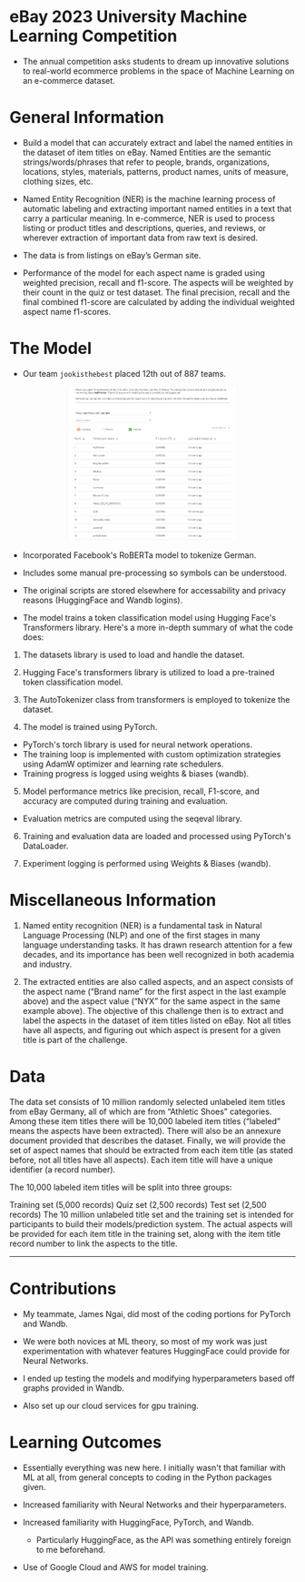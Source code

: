 # eBay 2023 University Machine Learning Competition

- The annual competition asks students to dream up innovative solutions to real-world ecommerce problems in the space of Machine Learning on an e-commerce dataset.

# General Information

- Build a model that can accurately extract and label the named entities in the dataset of item titles on eBay. Named Entities are the semantic strings/words/phrases that refer to people, brands, organizations, locations, styles, materials, patterns, product names, units of measure, clothing sizes, etc.

- Named Entity Recognition (NER) is the machine learning process of automatic labeling and extracting important named entities in a text that carry a particular meaning. In e-commerce, NER is used to process listing or product titles and descriptions, queries, and reviews, or wherever extraction of important data from raw text is desired.

- The data is from listings on eBay’s German site.

- Performance of the model for each aspect name is graded using weighted precision, recall and f1-score. The aspects will be weighted by their count in the quiz or test dataset. The final precision, recall and the final combined f1-score are calculated by adding the individual weighted aspect name f1-scores.

# The Model

- Our team `jookisthebest` placed 12th out of 887 teams.

<p align="center">
<img src="./img/rankings.png" width="300"/>
</p>

- Incorporated Facebook's RoBERTa model to tokenize German.

- Includes some manual pre-processing so symbols can be understood.

- The original scripts are stored elsewhere for accessability and privacy reasons (HuggingFace and Wandb logins).

- The model trains a token classification model using Hugging Face's Transformers library. Here's a more in-depth summary of what the code does:

1. The datasets library is used to load and handle the dataset.

2. Hugging Face's transformers library is utilized to load a pre-trained token classification model.

3. The AutoTokenizer class from transformers is employed to tokenize the dataset.

4. The model is trained using PyTorch.
  - PyTorch's torch library is used for neural network operations.
  - The training loop is implemented with custom optimization strategies using AdamW optimizer and learning rate schedulers.
  - Training progress is logged using weights & biases (wandb).

5. Model performance metrics like precision, recall, F1-score, and accuracy are computed during training and evaluation.
  - Evaluation metrics are computed using the seqeval library.

6. Training and evaluation data are loaded and processed using PyTorch's DataLoader.

7. Experiment logging is performed using Weights & Biases (wandb).

# Miscellaneous Information

1. Named entity recognition (NER) is a fundamental task in Natural Language Processing (NLP) and one of the first stages in many language understanding tasks. It has drawn research attention for a few decades, and its importance has been well recognized in both academia and industry.

3. The extracted entities are also called aspects, and an aspect consists of the aspect name (“Brand name” for the first aspect in the last example above) and the aspect value (“NYX” for the same aspect in the same example above). The objective of this challenge then is to extract and label the aspects in the dataset of item titles listed on eBay. Not all titles have all aspects, and figuring out which aspect is present for a given title is part of the challenge.

# Data

The data set consists of 10 million randomly selected unlabeled item titles from eBay Germany, all of which are from “Athletic Shoes” categories. Among these item titles there will be 10,000 labeled item titles (“labeled” means the aspects have been extracted). There will also be an annexure document provided that describes the dataset. Finally, we will provide the set of aspect names that should be extracted from each item title (as stated before, not all titles have all aspects). Each item title will have a unique identifier (a record number).

The 10,000 labeled item titles will be split into three groups:

Training set (5,000 records)
Quiz set (2,500 records)
Test set (2,500 records)
The 10 million unlabeled title set and the training set is intended for participants to build their models/prediction system. The actual aspects will be provided for each item title in the training set, along with the item title record number to link the aspects to the title.

---

# Contributions

- My teammate, James Ngai, did most of the coding portions for PyTorch and Wandb.

- We were both novices at ML theory, so most of my work was just experimentation with whatever features HuggingFace could provide for Neural Networks.

- I ended up testing the models and modifying hyperparameters based off graphs provided in Wandb.

- Also set up our cloud services for gpu training.

# Learning Outcomes

- Essentially everything was new here. I initially wasn't that familiar with ML at all, from general concepts to coding in the Python packages given.

- Increased familiarity with Neural Networks and their hyperparameters.

- Increased familiarity with HuggingFace, PyTorch, and Wandb.
  - Particularly HuggingFace, as the API was something entirely foreign to me beforehand.

- Use of Google Cloud and AWS for model training.
